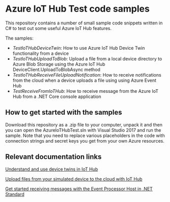 # Azure IoT Hub Test code samples

This repository contains a number of small sample code snippets written in C# to test out some useful Azure IoT Hub features.

The samples:
- *TestIoTHubDeviceTwin*: How to use Azure IoT Hub Device Twin functionality from a device
- *TestIoTHubUploadToBlob*: Upload a file from a local device directory to Azure Blob Storage using the Azure IoT Hub DeviceClient.UploadToBlobAsync method
- *TestIoTHubReceiveFileUploadNotification*: How to receive notifications from the cloud when a device uploads a file using using Azure Event Hub
- *TestReceiveFromIoTHub*: How to receive message from the Azure IoT Hub from a .NET Core console application

## How to get started with the samples

Download this repository as a .zip file to your computer, unpack it and then you can open the AzureIoTHubTest.sln with Visual Studio 2017 and run the sample. Note that you need to replace various placeholders in the code with connection strings and secret keys you get from your own Azure resources. 

## Relevant documentation links

[Understand and use device twins in IoT Hub](https://docs.microsoft.com/en-us/azure/iot-hub/iot-hub-devguide-device-twins)

[Upload files from your simulated device to the cloud with IoT Hub](https://docs.microsoft.com/en-us/azure/iot-hub/iot-hub-csharp-csharp-file-upload)

[Get started receiving messages with the Event Processor Host in .NET Standard](https://docs.microsoft.com/en-us/azure/event-hubs/event-hubs-dotnet-standard-getstarted-receive-eph)